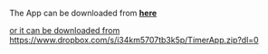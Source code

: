 <p> The App can be downloaded from <b> <a href='https://dl.dropboxusercontent.com/s/i34km5707tb3k5p/TimerApp.zip?dl=0'>here</b> </p>
<p> or it can be downloaded from <a href='https://www.dropbox.com/s/i34km5707tb3k5p/TimerApp.zip?dl=0'> https://www.dropbox.com/s/i34km5707tb3k5p/TimerApp.zip?dl=0</a></p> 
